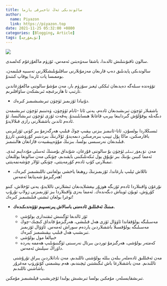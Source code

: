 ```yaml
---
title: سالوندىكى ئەڭ ئاخىرقى يازما
author:
  name: Piyazon
  link: https://piyazon.top
date: 2021-11-25 05:32:00 +0800
categories: [Blogging, Article]
tags: [ئۇيغۇرچە]
---
```


<style>
@import url(/assets/css/uyghur.css);
</style>

![](https://gitlab.com/Alimjoo/cdn_img/-/raw/main/bye.jpg)

<p class="alert alert-primary">
سالون تاقىۋىتىلىش ئالدىدا، باشقا سەۋەبتىن ئەمەس، ئۆزۈم ماڭغۇزغۇم كەلمىدى.
</p>

<p class="alert alert-warning">
سالوندىكى پايدىلىق دەپ قارىغان مەزمۇنلارنى ساقلىۋىلىشڭلارنى تەسىيە قىلىمەن، بوممىسا پات ئارىدا يوقاپ كىتىدۇ.
</p>

تۆۋەندە سىلەگە دەيدىغان ئىككى ئېغىز سۆزۈم بار، مەن مۇشۇ سالوننى ماڭغۇزغاندىن تارتىپ تا ھازىرغىچە ئىرىشكەن ساۋاقلىرىم.

- دۇنيادا ئۆزىمىز ئۈچۈن تىرىشىشىمىز كىرەك.


باشقىلار ئۈچۈن تىرىشىدىغان ئادەم، يەنى ئاتا -ئانام ئۈۈچۈن، ۋەتىنىم ئۈچۈن تىرىشىمەن دىگەنلە يوقۇلۇش گىردابىغا بېرىپ قاغانلا ھىسابلىنىدۇ. پەقەت ئۆزى ئۈچۈن تىرىشالىسا، ئۇ ئادەم ئاندىن باشقىلارنى رازى قىلالايدۇ.

<p class="alert alert-success">
ئىسىڭلاردا بولسۇن، ئاتا-ئانىمىز بىزنى بېقىپ چوڭ قىلىپ ھەرگەزمۇ بىر كۈنى ئۆزلىرىنى باقارمىكىن، ماڭا پۇل تېپىپ بىرەرمىكىن دىمەيدۇ. ئۇلارنىڭ بىردىنبىر كۆرۈشنى ئارزۇ قىلىدىغان نەرسىسى بولسا، بىزنىڭ مۇۋەپپىقىيەت قازانغان ھالىتىمىز.
</p>

مەن `ئۇيغۇرتىلى` ئۈچۈن بۇ  سالوننى قۇرغان، شۇنداق بۇمىنىڭ ئەسلى مۇددايىم ئىدى. ئەمما كىيىن بۇنىڭ بىر تۇيۇق يول ئىكەنلىكىنى بايقىدىم، چۈنكى مەن سالونغا يوللىغان تىمىلارنى كۆپ ئادەم كۆرمەيتتى، چۈنكى ئۇلار چۈشەنمەيتتى.

- تاللاش ئېلىپ بارغاندا، ئۆزىمىزنىڭ روھىغا ياخشى بولغاننى تاللىشىمىز كىرەك، ھەرگىزمۇ شەيتانغا ئەمەس!

نۇرغۇن ۋاقىتلاردا ئادەم ئۆزىگە ھوزۇر بېغشلايدىغان ئىشلارنى تاللايدۇ، يەنى ئۇخلاش، كىنو كۆرۈش، ئويۇن ئويناش دىگەندەك. ئەمما بەزى ۋاقىتلاردا بىز ئۆزىمىزنى زولاپ تۇرۇپ توغرا بولغان ئىشنى قىلىشىمىز كىرەك!


- **مىنىڭ ئەقىللىق ئادەمنى باسالاش پىرنسىپىم تۆۋەندىكىدەك.**
  - ئۆز ئالدىغا ئۈگىنىش ئىقتىدارى بولۇشى
  - مەسىلىگە يولۇققاندا ئاۋۋال ئۆزى ھەل قىلىشى، ھەرگىزمۇ قانداق كىچىك-چوڭ مەسىلىگە يولۇقسىلا باشقىلاردىن ياردەم سوراش ئەمەس. ئاۋۋال ئۆزىمىز تىرىشىپ ھەل قىلىپ بېقىشىمىز كىرەك.
  - خىيالغا مول بولۇشى
  - كەمتەر بولۇشى، ھەرگىزمۇ توردىن بىرتال نەرسىنى ئۈگىنىۋىلىپ ھەممە يەردە داۋراڭ سېلىش ئەمەس.

  مەن ئەقىللىق ئادەملەر بىلەن بىللە بولۇشنى تاللىدىم، مەن  نادانلاردىن يىراق تۇرۇشنى تاللىدىم.  مەن باشقىلارغا باش ئىگىشتىن ئېچىندىم، ھەم بېشىمنى كۆتۈرۈپ مەغرۇر ياشاشنى تاللىدىم.

<p class="alert alert-success">
تىرىشقايسىلەر، مۇمكىن بولسا تىرىشىش يولىدا ئۇچرىشىپ قېلىشىمىز مۇمكىن.
</p>